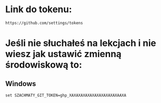 # Link do tokenu:
```
https://github.com/settings/tokens
```
# Jeśli nie słuchałeś na lekcjach i nie wiesz jak ustawić zmienną środowiskową to: 
## Windows
```
set SZACHMATY_GIT_TOKEN=ghp_XAXAXAXAXAXAXAXAXAXAXAAXA
```
